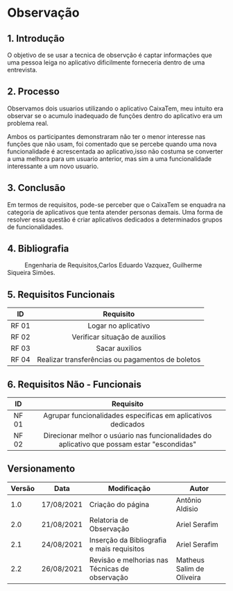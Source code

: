# Observação

## 1. Introdução
O objetivo de se usar a tecnica de observção é captar informações que uma pessoa leiga no aplicativo dificilmente forneceria dentro de uma entrevista.

## 2. Processo
Observamos dois usuarios utilizando o aplicativo CaixaTem, meu intuito era observar se o acumulo inadequado de funções dentro do aplicativo era um problema real.

Ambos os participantes demonstraram não ter o menor interesse nas funções que não usam, foi comentado que se percebe quando uma nova funcionalidade é acrescentada ao aplicativo,isso não costuma se converter a uma melhora para um usuario anterior, mas sim a uma funcionalidade interessante a um novo usuario.

## 3. Conclusão
Em termos de requisitos, pode-se perceber que o CaixaTem se enquadra na categoria de aplicativos que tenta atender personas demais.
Uma forma de resolver essa questão é criar aplicativos dedicados a determinados grupos de funcionalidades.

## 4. Bibliografia
<p style="text-indent: 40px; align = "justify">
Engenharia de Requisitos,Carlos Eduardo Vazquez, Guilherme Siqueira Simões.
</p>

## 5. Requisitos Funcionais

<center>

| ID | Requisito | 
|:--:|:--:|
| RF 01 | Logar no aplicativo |
| RF 02 | Verificar situação de auxilios |
| RF 03 | Sacar auxilios | 
| RF 04 | Realizar transferências ou pagamentos de boletos |

</center>


## 6. Requisitos Não - Funcionais

<center>

| ID | Requisito | 
|:--:|:--:|
| NF 01 | Agrupar funcionalidades especificas em aplicativos dedicados |
| NF 02 | Direcionar melhor o usúario nas funcionalidades do aplicativo que possam estar "escondidas" |

</center>



## Versionamento


<center>

| Versão | Data | Modificação | Autor |
|--|--|--|--|
| 1.0 | 17/08/2021 | Criação do página | Antônio Aldisio |
| 2.0 | 21/08/2021 | Relatoria de Observação | Ariel Serafim |
| 2.1 | 24/08/2021 | Inserção da Bibliografia e mais requisitos | Ariel Serafim |
| 2.2 | 26/08/2021 | Revisão e melhorias nas Técnicas de observação | Matheus Salim de Oliveira |
</center>
